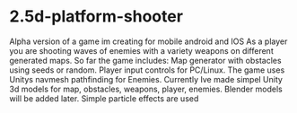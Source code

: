 # 2.5d-platform-shooter
Alpha version of a game im creating for mobile android and IOS
As a player you are shooting waves of enemies with a variety weapons on different generated maps. 
So far the game includes: 
Map generator with obstacles using seeds or random. 
Player input controls for PC/Linux. 
The game uses Unitys navmesh pathfinding for Enemies. 
Currently Ive made simpel Unity 3d models for map, obstacles, weapons, player, enemies. 
Blender models will be added later. Simple particle effects are used

